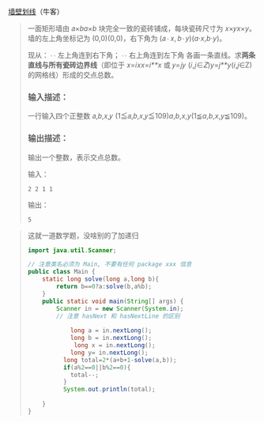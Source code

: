 [墙壁划线](https://www.nowcoder.com/practice/e197f9012fe74c4a9d003094bb3a2988?tpId=386&tqId=11264991&sourceUrl=%2Fexam%2Foj)（牛客）

> 一面矩形墙由 𝑎×𝑏*a*×*b* 块完全一致的瓷砖铺成，每块瓷砖尺寸为 𝑥×𝑦*x*×*y*。墙的左上角坐标记为 (0,0)(0,0)，右下角为 (𝑎 ⁣⋅ ⁣𝑥, 𝑏 ⁣⋅ ⁣𝑦)(*a*⋅*x*,*b*⋅*y*)。
>
> 现从：
> ∙ ∙ 左上角连到右下角；
> ∙ ∙ 右上角连到左下角
> 各画一条直线。求**两条直线与所有瓷砖边界线**（即位于 𝑥=𝑖𝑥*x*=*i**x* 或 𝑦=𝑗𝑦  (𝑖,𝑗∈𝑍)*y*=*j**y*(*i*,*j*∈Z) 的网格线）形成的交点总数。
>
> ### 输入描述：
>
> 一行输入四个正整数 𝑎,𝑏,𝑥,𝑦  (1≦𝑎,𝑏,𝑥,𝑦≦109)*a*,*b*,*x*,*y*(1≦*a*,*b*,*x*,*y*≦109)。
>
> ### 输出描述：
>
> 输出一个整数，表示交点总数。
>
> 输入：
>
> ```
> 2 2 1 1
> ```
>
> 输出：
>
> ```
> 5
> ```



> 这就一道数学题，没啥别的了加递归
>
> ```java
> import java.util.Scanner;
> 
> // 注意类名必须为 Main, 不要有任何 package xxx 信息
> public class Main {
>     static long solve(long a,long b){
>         return b==0?a:solve(b,a%b);
>     }
>     public static void main(String[] args) {
>         Scanner in = new Scanner(System.in);
>         // 注意 hasNext 和 hasNextLine 的区别
>        
>             long a = in.nextLong();
>             long b = in.nextLong();
>              long x = in.nextLong();
>             long y= in.nextLong();
>           long total=2*(a+b+1-solve(a,b));
>           if(a%2==0||b%2==0){
>             total--;
>           }
>           System.out.println(total);
>         
>     }
> }
> ```
>
> 